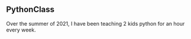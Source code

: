 ## PythonClass

Over the summer of 2021, I have been teaching 2 kids python for an hour every week.
